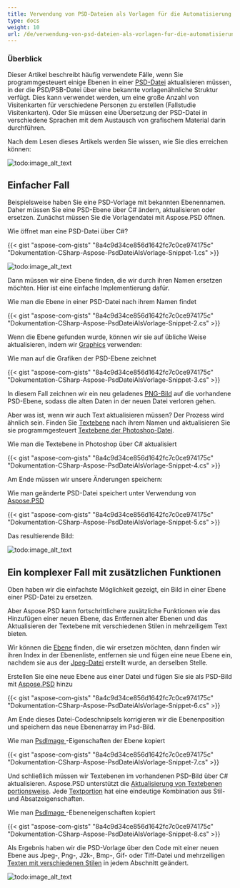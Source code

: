 ```yaml
---
title: Verwendung von PSD-Dateien als Vorlagen für die Automatisierung - Fallstudie Visitenkarten
type: docs
weight: 10
url: /de/verwendung-von-psd-dateien-als-vorlagen-fur-die-automatisierung-fallstudie-visitenkarten/
---
```


### **Überblick**
Dieser Artikel beschreibt häufig verwendete Fälle, wenn Sie programmgesteuert einige Ebenen in einer [PSD-Datei](https://wiki.fileformat.com/image/psd/) aktualisieren müssen, in der die PSD/PSB-Datei über eine bekannte vorlagenähnliche Struktur verfügt. Dies kann verwendet werden, um eine große Anzahl von Visitenkarten für verschiedene Personen zu erstellen (Fallstudie Visitenkarten). Oder Sie müssen eine Übersetzung der PSD-Datei in verschiedene Sprachen mit dem Austausch von grafischem Material darin durchführen.

Nach dem Lesen dieses Artikels werden Sie wissen, wie Sie dies erreichen können:

![todo:image_alt_text](using-psd-dateien-als-vorlagen-fur-die-automatisierung-fallstudie-visitenkarten_1.png)
## **Einfacher Fall**
Beispielsweise haben Sie eine PSD-Vorlage mit bekannten Ebenennamen. Daher müssen Sie eine PSD-Ebene über C# ändern, aktualisieren oder ersetzen. Zunächst müssen Sie die Vorlagendatei mit Aspose.PSD öffnen.

Wie öffnet man eine PSD-Datei über C#?

{{< gist "aspose-com-gists" "8a4c9d34ce856d1642fc7c0ce974175c" "Dokumentation-CSharp-Aspose-PsdDateiAlsVorlage-Snippet-1.cs" >}}

![todo:image_alt_text](using-psd-dateien-als-vorlagen-fur-die-automatisierung-fallstudie-visitenkarten_2.png)



Dann müssen wir eine Ebene finden, die wir durch ihren Namen ersetzen möchten. Hier ist eine einfache Implementierung dafür.

Wie man die Ebene in einer PSD-Datei nach ihrem Namen findet

{{< gist "aspose-com-gists" "8a4c9d34ce856d1642fc7c0ce974175c" "Dokumentation-CSharp-Aspose-PsdDateiAlsVorlage-Snippet-2.cs" >}}



Wenn die Ebene gefunden wurde, können wir sie auf übliche Weise aktualisieren, indem wir [Graphics](https://reference.aspose.com/psd/net/aspose.psd/graphics) verwenden:

Wie man auf die Grafiken der PSD-Ebene zeichnet

{{< gist "aspose-com-gists" "8a4c9d34ce856d1642fc7c0ce974175c" "Dokumentation-CSharp-Aspose-PsdDateiAlsVorlage-Snippet-3.cs" >}}

In diesem Fall zeichnen wir ein neu geladenes [PNG-Bild](https://wiki.fileformat.com/image/png/) auf die vorhandene PSD-Ebene, sodass die alten Daten in der neuen Datei verloren gehen.

Aber was ist, wenn wir auch Text aktualisieren müssen? Der Prozess wird ähnlich sein. Finden Sie [Textebene](https://reference.aspose.com/psd/net/aspose.psd.fileformats.psd.layers/textlayer) nach ihrem Namen und aktualisieren Sie sie programmgesteuert [Textebene der Photoshop-Datei](/psd/de/net/render-text-with-different-colors-in-text-layer/).

Wie man die Textebene in Photoshop über C# aktualisiert

{{< gist "aspose-com-gists" "8a4c9d34ce856d1642fc7c0ce974175c" "Dokumentation-CSharp-Aspose-PsdDateiAlsVorlage-Snippet-4.cs" >}}



Am Ende müssen wir unsere Änderungen speichern:

Wie man geänderte PSD-Datei speichert unter Verwendung von [Aspose.PSD](https://products.aspose.com/psd/net)

{{< gist "aspose-com-gists" "8a4c9d34ce856d1642fc7c0ce974175c" "Dokumentation-CSharp-Aspose-PsdDateiAlsVorlage-Snippet-5.cs" >}}



Das resultierende Bild:

![todo:image_alt_text](using-psd-dateien-als-vorlagen-fur-die-automatisierung-fallstudie-visitenkarten_3.png)


## **Ein komplexer Fall mit zusätzlichen Funktionen**
Oben haben wir die einfachste Möglichkeit gezeigt, ein Bild in einer Ebene einer PSD-Datei zu ersetzen.

Aber Aspose.PSD kann fortschrittlichere zusätzliche Funktionen wie das Hinzufügen einer neuen Ebene, das Entfernen alter Ebenen und das Aktualisieren der Textebene mit verschiedenen Stilen in mehrzeiligem Text bieten.

Wir können die [Ebene](https://reference.aspose.com/psd/net/aspose.psd.fileformats.psd.layers/layer) finden, die wir ersetzen möchten, dann finden wir ihren Index in der Ebenenliste, entfernen sie und fügen eine neue Ebene ein, nachdem sie aus der [Jpeg-Datei](https://wiki.fileformat.com/image/jpeg/) erstellt wurde, an derselben Stelle.

Erstellen Sie eine neue Ebene aus einer Datei und fügen Sie sie als PSD-Bild mit [Aspose.PSD](https://products.aspose.com/psd/net) hinzu

{{< gist "aspose-com-gists" "8a4c9d34ce856d1642fc7c0ce974175c" "Dokumentation-CSharp-Aspose-PsdDateiAlsVorlage-Snippet-6.cs" >}}



Am Ende dieses Datei-Codeschnipsels korrigieren wir die Ebenenposition und speichern das neue Ebenenarray im Psd-Bild.

Wie man [PsdImage ](https://reference.aspose.com/imaging/net/aspose.imaging.fileformats.psd/psdimage)-Eigenschaften der Ebene kopiert

{{< gist "aspose-com-gists" "8a4c9d34ce856d1642fc7c0ce974175c" "Dokumentation-CSharp-Aspose-PsdDateiAlsVorlage-Snippet-7.cs" >}}



Und schließlich müssen wir Textebenen im vorhandenen PSD-Bild über C# aktualisieren. Aspose.PSD unterstützt die [Aktualisierung von Textebenen portionsweise](/psd/de/net/working-with-text-layers/). Jede [Textportion](https://reference.aspose.com/psd/net/aspose.psd.fileformats.psd.layers.text/itextportion) hat eine eindeutige Kombination aus Stil- und Absatzeigenschaften.

Wie man [PsdImage ](https://reference.aspose.com/imaging/net/aspose.imaging.fileformats.psd/psdimage)-Ebeneneigenschaften kopiert

{{< gist "aspose-com-gists" "8a4c9d34ce856d1642fc7c0ce974175c" "Dokumentation-CSharp-Aspose-PsdDateiAlsVorlage-Snippet-8.cs" >}}



Als Ergebnis haben wir die PSD-Vorlage über den Code mit einer neuen Ebene aus Jpeg-, Png-, J2k-, Bmp-, Gif- oder Tiff-Datei und mehrzeiligen [Texten mit verschiedenen Stilen](https://gist.github.com/aspose-com-gists/8a4c9d34ce856d1642fc7c0ce974175c#file-examples-csharp-aspose-modifyingandconvertingimages-psd-renderingofdifferentstylesinonetextlayer-renderingofdifferentstylesinonetextlayer-cs) in jedem Abschnitt geändert.

![todo:image_alt_text](using-psd-dateien-als-vorlagen-fur-die-automatisierung-fallstudie-visitenkarten_4.png)

